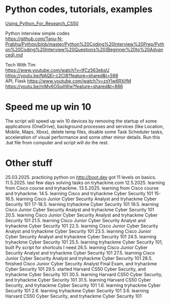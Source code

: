 
# Python codes, tutorials, examples

[Using_Python_For_Research_CS50](https://github.com/trndav/PythonCodes/tree/main/Using_Python_For_Research_CS50)<br>

Python interview simple codes<br>
https://github.com/Tanu-N-Prabhu/Python/blob/master/Python%20Coding%20Interview%20Prep/Python%20Coding%20Interview%20Questions%20(Beginner%20to%20Advanced).md<br>

Tech With Tim<br>
https://www.youtube.com/watch?v=tfCz563ebsU<br>
https://youtu.be/NAQEj-c2CI8?feature=shared&t=598<br>
API, Flask https://www.youtube.com/watch?v=zsYIw6RXjfM<br>
https://youtu.be/mMv6OSuitWw?feature=shared&t=886<br>

# Speed me up win 10
The script will speed up win 10 devices by removing the startup of some applications (OneDrive), background processes and services (like Location, Mobile, Maps, Xbox), delete temp files, disable some Task Scheduler tasks, acceleration of visual performance and some other minor details. Run this .bat file from computer and script will do the rest.

# Other stuff
25.03.2025. practicing python on http://boot.dev got 11 levels on basics.
11.5.2025. last few days solving tasks on tryhackme.com
12.5.2025. learning from Cisco course and tryhackme.
13.5.2025. learning from Cisco course and tryhackme.
14.5. learning Cisco and tryhackme Cyber Security 101
15-16.5. learning Cisco Junior Cyber Security Analyst and tryhackme Cyber Security 101
17-18.5. learning tryhackme Cyber Security 101
19.5. learning Cisco Junior Cyber Security Analyst and tryhackme Cyber Security 101
20.5. learning Cisco Junior Cyber Security Analyst and tryhackme Cyber Security 101
21.5. learning Cisco Junior Cyber Security Analyst and tryhackme Cyber Security 101
22.5. learning Cisco Junior Cyber Security Analyst and tryhackme Cyber Security 101
23.5. learning Cisco Junior Cyber Security Analyst and tryhackme Cyber Security 101
24.5. learning tryhackme Cyber Security 101
25.5. learning tryhackme Cyber Security 101, built Py script for shortcuts I need
26.5. learning Cisco Junior Cyber Security Analyst and tryhackme Cyber Security 101
27.5. learning Cisco Junior Cyber Security Analyst and tryhackme Cyber Security 101
28.5. finished Cisco Junior Cyber Security Analyst Final Exam, and tryhackme Cyber Security 101
29.5. started Harvard CS50 Cyber Security, and tryhackme Cyber Security 101
30.5. learning Harvard CS50 Cyber Security, and tryhackme Cyber Security 101
31.5. learning Harvard CS50 Cyber Security, and tryhackme Cyber Security 101
1.6. learning tryhackme Cyber Security 101
2.6. learning tryhackme Cyber Security 101
3.6. learning Harvard CS50 Cyber Security, and tryhackme Cyber Security 101